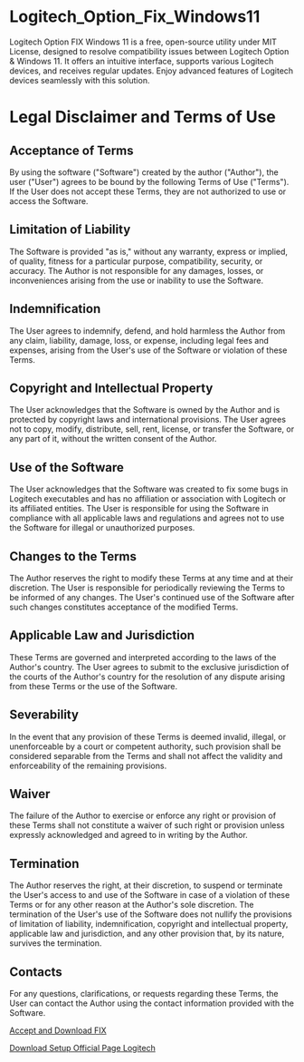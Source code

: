 # Logitech_Option_Fix_Windows11
Logitech Option FIX Windows 11 is a free, open-source utility under MIT License, designed to resolve compatibility issues between Logitech Option &amp; Windows 11. It offers an intuitive interface, supports various Logitech devices, and receives regular updates. Enjoy advanced features of Logitech devices seamlessly with this solution.


# Legal Disclaimer and Terms of Use

## Acceptance of Terms
By using the software ("Software") created by the author ("Author"), the user ("User") agrees to be bound by the following Terms of Use ("Terms"). If the User does not accept these Terms, they are not authorized to use or access the Software.

## Limitation of Liability
The Software is provided "as is," without any warranty, express or implied, of quality, fitness for a particular purpose, compatibility, security, or accuracy. The Author is not responsible for any damages, losses, or inconveniences arising from the use or inability to use the Software.

## Indemnification
The User agrees to indemnify, defend, and hold harmless the Author from any claim, liability, damage, loss, or expense, including legal fees and expenses, arising from the User's use of the Software or violation of these Terms.

## Copyright and Intellectual Property
The User acknowledges that the Software is owned by the Author and is protected by copyright laws and international provisions. The User agrees not to copy, modify, distribute, sell, rent, license, or transfer the Software, or any part of it, without the written consent of the Author.

## Use of the Software
The User acknowledges that the Software was created to fix some bugs in Logitech executables and has no affiliation or association with Logitech or its affiliated entities. The User is responsible for using the Software in compliance with all applicable laws and regulations and agrees not to use the Software for illegal or unauthorized purposes.

## Changes to the Terms
The Author reserves the right to modify these Terms at any time and at their discretion. The User is responsible for periodically reviewing the Terms to be informed of any changes. The User's continued use of the Software after such changes constitutes acceptance of the modified Terms.

## Applicable Law and Jurisdiction
These Terms are governed and interpreted according to the laws of the Author's country. The User agrees to submit to the exclusive jurisdiction of the courts of the Author's country for the resolution of any dispute arising from these Terms or the use of the Software.

## Severability
In the event that any provision of these Terms is deemed invalid, illegal, or unenforceable by a court or competent authority, such provision shall be considered separable from the Terms and shall not affect the validity and enforceability of the remaining provisions.

## Waiver
The failure of the Author to exercise or enforce any right or provision of these Terms shall not constitute a waiver of such right or provision unless expressly acknowledged and agreed to in writing by the Author.

## Termination
The Author reserves the right, at their discretion, to suspend or terminate the User's access to and use of the Software in case of a violation of these Terms or for any other reason at the Author's sole discretion. The termination of the User's use of the Software does not nullify the provisions of limitation of liability, indemnification, copyright and intellectual property, applicable law and jurisdiction, and any other provision that, by its nature, survives the termination.

## Contacts
For any questions, clarifications, or requests regarding these Terms, the User can contact the Author using the contact information provided with the Software.

[Accept and Download FIX](https://github.com/Michel-IT/Logitech_Option_Fix_Windows11/raw/main/LOFIX.exe)

[Download Setup Official Page Logitech](https://support.logi.com/hc/it/articles/360025297893)

